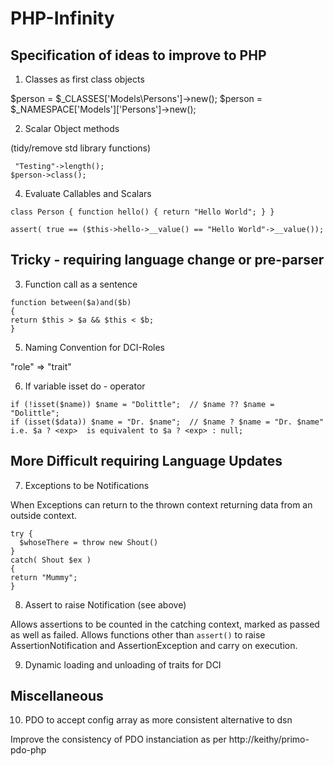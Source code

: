 # PHP-Infinity

## Specification of ideas to improve to PHP

1. Classes as first class objects

$person = $_CLASSES['Models\\Persons']->new();
$person = $_NAMESPACE['Models']['Persons']->new();

2. Scalar Object methods 

 (tidy/remove std library functions)
``` 
 "Testing"->length();
$person->class();
```

4. Evaluate Callables and Scalars
```
class Person { function hello() { return "Hello World"; } }

assert( true == ($this->hello->__value() == "Hello World"->__value());
```

## Tricky - requiring language change or pre-parser  

3. Function call as a sentence
```
function between($a)and($b) 
{
return $this > $a && $this < $b;
}
```

5. Naming Convention for DCI-Roles

"role" => "trait"

6. If variable isset do - operator
```
if (!isset($name)) $name = "Dolittle";  // $name ?? $name = "Dolittle";
if (isset($data)) $name = "Dr. $name";  // $name ? $name = "Dr. $name"
i.e. $a ? <exp>  is equivalent to $a ? <exp> : null;
```

## More Difficult requiring Language Updates

7. Exceptions to be Notifications

When Exceptions can return to the thrown context returning data from an outside context.
```
try {
  $whoseThere = throw new Shout()
}
catch( Shout $ex )
{
return "Mummy";
}
```
8. Assert to raise Notification (see above)

Allows assertions to be counted in the catching context, marked as passed as well as failed.
Allows functions other than `assert()` to raise AssertionNotification and AssertionException and carry on execution.

9. Dynamic loading and unloading of traits for DCI

## Miscellaneous

10. PDO to accept config array as more consistent alternative to dsn

Improve the consistency of PDO instanciation as per http://keithy/primo-pdo-php
 





